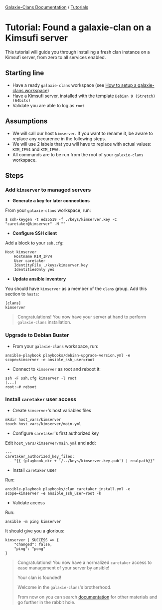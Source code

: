 [Galaxie-Clans Documentation](README.md) / [Tutorials](_TUTO__.md)

# Tutorial: Found a galaxie-clan on a Kimsufi server

This tutorial will guide you through installing a fresh clan instance on a Kimsufi server, from zero to
all services enabled.

## Starting line

* Have a ready `galaxie-clans` workspace (see [How to setup a galaxie-clans workspace](_howto_setup.md))
* Have a Kimsufi server, installed with the template `Debian 9 (Stretch) (64bits)`
* Validate you are able to log as `root`

## Assumptions

* We will call our host `kimserver`. If you want to rename it, be aware to replace any occurence in the following steps.
* We will use 2 labels that you will have to replace with actual values: `KIM_IPV4` and `KIM_IPV6`.
* All commands are to be run from the root of your `galaxie-clans` workspace.

## Steps

### Add `kimserver` to managed servers

* __Generate a key for later connections__

From your `galaxie-clans` workspace, run:
```
$ ssh-keygen -t ed25519 -f ./keys/kimserver.key -C "caretaker@kimserver" -N ""
```

* __Configure SSH client__

Add a block to your `ssh.cfg`:
```
Host kimserver
    Hostname KIM_IPV4
    User caretaker
    IdentityFile ./keys/kimserver.key
    IdentitiesOnly yes
```

* __Update ansible inventory__

You should have `kimserver` as a member of the `clans` group. Add this section to `hosts`:
```
[clans]
kimserver
```

> Congratulations! You now have your server at hand to perform `galaxie-clans` installation.

### Upgrade to Debian Buster

* From your `galaxie-clans` workspace, run:
```
ansible-playbook playbooks/debian-upgrade-version.yml -e scope=kimserver -e ansible_ssh_user=root
```

* Connect to `kimserver` as root and reboot it:
```
ssh -F ssh.cfg kimserver -l root
[...]
root:~# reboot
```

### Install `caretaker` user access

* Create `kimserver`'s host variables files

```
mkdir host_vars/kimserver
touch host_vars/kimserver/main.yml
```

* Configure `caretaker`'s first authorized key

Edit `host_vars/kimserver/main.yml` and add:
```
---
caretaker_authorized_key_files:
  - "{{ (playbook_dir + '/../keys/kimserver.key.pub') | realpath}}"
```

* Install `caretaker` user

Run:
```
ansible-playbook playbooks/clan_caretaker_install.yml -e scope=kimserver -e ansible_ssh_user=root -k
```

* Validate access

Run:
```
ansible -m ping kimserver
```
It should give you a glorious:
```
kimserver | SUCCESS => {
    "changed": false,
    "ping": "pong"
}
```

> Congratulations! You now have a normalized `caretaker` access to ease management of your server by ansible!
>
> Your clan is founded!
>
> Welcome in the `galaxie-clans`'s brotherhood.
>
> From now on you can search [documentation](README.md) for other materials and go further in the rabbit hole.